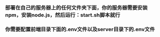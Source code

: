 ### 部署在自己的服务器上的任何文件夹下面，你的服务器需要安装npm，安装node.js，然后运行：start.sh脚本就行
### 你需要配置前端目录下面的.env文件以及server目录下的.env文件